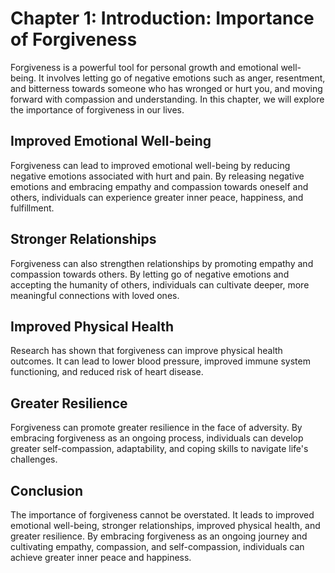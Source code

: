 Chapter 1: Introduction: Importance of Forgiveness
==================================================

Forgiveness is a powerful tool for personal growth and emotional well-being. It involves letting go of negative emotions such as anger, resentment, and bitterness towards someone who has wronged or hurt you, and moving forward with compassion and understanding. In this chapter, we will explore the importance of forgiveness in our lives.

Improved Emotional Well-being
-----------------------------

Forgiveness can lead to improved emotional well-being by reducing negative emotions associated with hurt and pain. By releasing negative emotions and embracing empathy and compassion towards oneself and others, individuals can experience greater inner peace, happiness, and fulfillment.

Stronger Relationships
----------------------

Forgiveness can also strengthen relationships by promoting empathy and compassion towards others. By letting go of negative emotions and accepting the humanity of others, individuals can cultivate deeper, more meaningful connections with loved ones.

Improved Physical Health
------------------------

Research has shown that forgiveness can improve physical health outcomes. It can lead to lower blood pressure, improved immune system functioning, and reduced risk of heart disease.

Greater Resilience
------------------

Forgiveness can promote greater resilience in the face of adversity. By embracing forgiveness as an ongoing process, individuals can develop greater self-compassion, adaptability, and coping skills to navigate life's challenges.

Conclusion
----------

The importance of forgiveness cannot be overstated. It leads to improved emotional well-being, stronger relationships, improved physical health, and greater resilience. By embracing forgiveness as an ongoing journey and cultivating empathy, compassion, and self-compassion, individuals can achieve greater inner peace and happiness.
